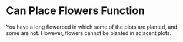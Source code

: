 # Can Place Flowers Function
 You have a long flowerbed in which some of the plots are planted, and some are not. However, flowers cannot be planted in adjacent plots.
